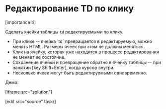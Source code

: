 # Редактирование TD по клику

[importance 4]

Сделать ячейки таблицы `td` редактируемыми по клику.

<ul>
<li>При клике -- ячейка `td` превращается в редактируемую, можно менять HTML. Размеры ячеек при этом не должны меняться.</li> 
<li>Клик на ячейку, которая уже находится в процессе редактирования не меняет ее состояние.</li>
<li>Сохранение ячейки и превращение обратно в ячейку таблицы -- при нажатии [key Shift+Enter], когда курсор внутри.</li>
<li>Несколько ячеек могут быть редактируемыми одновременно.</li>
</ul>

Демо:

[iframe src="solution"]

[edit src="source" task/]
